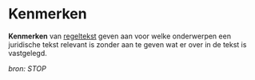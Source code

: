 # Kenmerken

**Kenmerken** van [regeltekst](#begrip-regeltekst) geven aan voor welke onderwerpen een juridische tekst relevant is zonder aan te geven wat er over in de
tekst is vastgelegd.

*bron: STOP*
